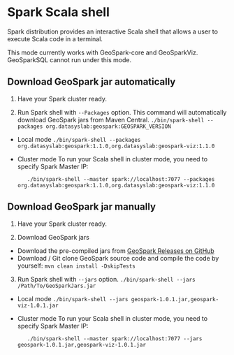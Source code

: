 # Spark Scala shell
Spark distribution provides an interactive Scala shell that allows a user to execute Scala code in a terminal.

This mode currently works with GeoSpark-core and GeoSparkViz. GeoSparkSQL cannot run under this mode. 

## Download GeoSpark jar automatically

1. Have your Spark cluster ready.

2. Run Spark shell with `--Packages` option. This command will automatically download GeoSpark jars from Maven Central.
  `
   ./bin/spark-shell --packages org.datasyslab:geospark:GEOSPARK_VERSION
  `

* Local mode
  `
   ./bin/spark-shell --packages org.datasyslab:geospark:1.1.0,org.datasyslab:geospark-viz:1.1.0
  `
  
* Cluster mode
To run your Scala shell in cluster mode, you need to specify Spark Master IP:
  
  ```
     ./bin/spark-shell --master spark://localhost:7077 --packages org.datasyslab:geospark:1.1.0,org.datasyslab:geospark-viz:1.1.0
  ```
  
## Download GeoSpark jar manually
1. Have your Spark cluster ready.

2. Download GeoSpark jars
  * Download the pre-compiled jars from [GeoSpark Releases on GitHub](https://github.com/DataSystemsLab/GeoSpark/releases)
  * Download / Git clone GeoSpark source code and compile the code by yourself: `mvn clean install -DskipTests`
3. Run Spark shell with `--jars` option.
  `
   ./bin/spark-shell --jars /Path/To/GeoSparkJars.jar
  `
 
* Local mode
  `
   ./bin/spark-shell --jars geospark-1.0.1.jar,geospark-viz-1.0.1.jar
  `
  
* Cluster mode
To run your Scala shell in cluster mode, you need to specify Spark Master IP:
  
  ```
     ./bin/spark-shell --master spark://localhost:7077 --jars geospark-1.0.1.jar,geospark-viz-1.0.1.jar
  ```